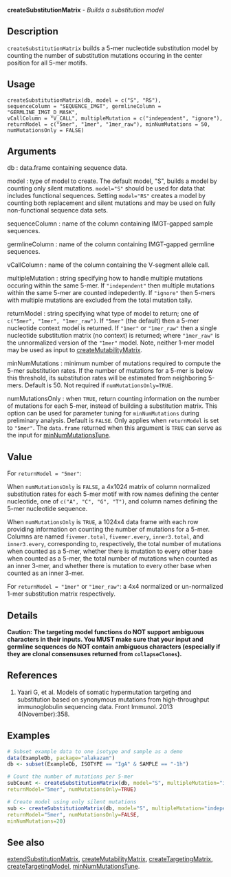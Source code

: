 **createSubstitutionMatrix** - *Builds a substitution model*

Description
--------------------

`createSubstitutionMatrix` builds a 5-mer nucleotide substitution model by counting 
the number of substitution mutations occuring in the center position for all 5-mer 
motifs.


Usage
--------------------
```
createSubstitutionMatrix(db, model = c("S", "RS"),
sequenceColumn = "SEQUENCE_IMGT", germlineColumn = "GERMLINE_IMGT_D_MASK",
vCallColumn = "V_CALL", multipleMutation = c("independent", "ignore"),
returnModel = c("5mer", "1mer", "1mer_raw"), minNumMutations = 50,
numMutationsOnly = FALSE)
```

Arguments
-------------------

db
:   data.frame containing sequence data.

model
:   type of model to create. The default model, "S", 
builds a model by counting only silent mutations. `model="S"`
should be used for data that includes functional sequences.
Setting `model="RS"` creates a model by counting both 
replacement and silent mutations and may be used on fully 
non-functional sequence data sets.

sequenceColumn
:   name of the column containing IMGT-gapped sample sequences.

germlineColumn
:   name of the column containing IMGT-gapped germline sequences.

vCallColumn
:   name of the column containing the V-segment allele call.

multipleMutation
:   string specifying how to handle multiple mutations occuring 
within the same 5-mer. If `"independent"` then multiple 
mutations within the same 5-mer are counted indepedently. 
If `"ignore"` then 5-mers with multiple mutations are 
excluded from the total mutation tally.

returnModel
:   string specifying what type of model to return; one of
`c("5mer", "1mer", "1mer_raw")`. If `"5mer"` 
(the default) then a 5-mer nucleotide context model is 
returned. If `"1mer"` or `"1mer_raw"` then a single 
nucleotide substitution matrix (no context) is returned;
where `"1mer_raw"` is the unnormalized version of the 
`"1mer"` model. Note, neither 1-mer model may be used
as input to [createMutabilityMatrix](createMutabilityMatrix.md).

minNumMutations
:   minimum number of mutations required to compute the 5-mer 
substitution rates. If the number of mutations for a 5-mer
is below this threshold, its substitution rates will be 
estimated from neighboring 5-mers. Default is 50. 
Not required if `numMutationsOnly=TRUE`.

numMutationsOnly
:   when `TRUE`, return counting information on the number
of mutations for each 5-mer, instead of building a substitution
matrix. This option can be used for parameter tuning for 
`minNumMutations` during preliminary analysis. 
Default is `FALSE`. Only applies when `returnModel` 
is set to `"5mer"`. The `data.frame` returned when
this argument is `TRUE` can serve as the input for
[minNumMutationsTune](minNumMutationsTune.md).




Value
-------------------

For `returnModel = "5mer"`: 

When `numMutationsOnly` is `FALSE`, a 4x1024 matrix of column 
normalized substitution rates for each 5-mer motif with row names defining 
the center nucleotide, one of `c("A", "C", "G", "T")`, and column names 
defining the 5-mer nucleotide sequence. 

When `numMutationsOnly` is 
`TRUE`, a 1024x4 data frame with each row providing information on 
counting the number of mutations for a 5-mer. Columns are named 
`fivemer.total`, `fivemer.every`, `inner3.total`, and
`inner3.every`, corresponding to, respectively,
the total number of mutations when counted as a 5-mer, 
whether there is mutation to every other base when counted as a 5-mer,
the total number of mutations when counted as an inner 3-mer, and
whether there is mutation to every other base when counted as an inner 3-mer.

For `returnModel = "1mer"` or `"1mer_raw"`:
a 4x4 normalized or un-normalized 1-mer substitution matrix respectively.


Details
-------------------

**Caution: The targeting model functions do NOT support ambiguous 
characters in their inputs. You MUST make sure that your input and germline
sequences do NOT contain ambiguous characters (especially if they are
clonal consensuses returned from `collapseClones`).**


References
-------------------


1. Yaari G, et al. Models of somatic hypermutation targeting and substitution based 
on synonymous mutations from high-throughput immunoglobulin sequencing data. 
Front Immunol. 2013 4(November):358.
 



Examples
-------------------

```R
# Subset example data to one isotype and sample as a demo
data(ExampleDb, package="alakazam")
db <- subset(ExampleDb, ISOTYPE == "IgA" & SAMPLE == "-1h")

# Count the number of mutations per 5-mer
subCount <- createSubstitutionMatrix(db, model="S", multipleMutation="independent",
returnModel="5mer", numMutationsOnly=TRUE)

# Create model using only silent mutations
sub <- createSubstitutionMatrix(db, model="S", multipleMutation="independent",
returnModel="5mer", numMutationsOnly=FALSE,
minNumMutations=20)
```



See also
-------------------

[extendSubstitutionMatrix](extendSubstitutionMatrix.md), [createMutabilityMatrix](createMutabilityMatrix.md), 
[createTargetingMatrix](createTargetingMatrix.md), [createTargetingModel](createTargetingModel.md),
[minNumMutationsTune](minNumMutationsTune.md).



